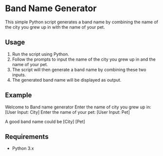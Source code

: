 # Band Name Generator

This simple Python script generates a band name by combining the name of the city you grew up in with the name of your pet.

## Usage

1. Run the script using Python.
2. Follow the prompts to input the name of the city you grew up in and the name of your pet.
3. The script will then generate a band name by combining these two inputs.
4. The generated band name will be displayed as output.

## Example

Welcome to Band name generator
Enter the name of city you grew up in: [User Input: City]
Enter the name of your pet: [User Input: Pet]

A good band name could be [City] [Pet]

## Requirements

- Python 3.x
